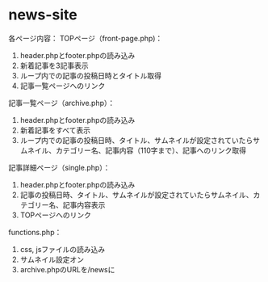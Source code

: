 # news-site
各ページ内容：
TOPページ（front-page.php)：
  1. header.phpとfooter.phpの読み込み
  2. 新着記事を3記事表示
  3. ループ内での記事の投稿日時とタイトル取得
  4. 記事一覧ページへのリンク

記事一覧ページ（archive.php）：
  1. header.phpとfooter.phpの読み込み
  2. 新着記事をすべて表示
  3. ループ内での記事の投稿日時、タイトル、サムネイルが設定されていたらサムネイル、カテゴリー名、記事内容（110字まで）、記事へのリンク取得

記事詳細ページ（single.php）：
  1. header.phpとfooter.phpの読み込み
  2. 記事の投稿日時、タイトル、サムネイルが設定されていたらサムネイル、カテゴリー名、記事内容表示
  3. TOPページへのリンク

functions.php：
  1. css, jsファイルの読み込み
  2. サムネイル設定オン
  3. archive.phpのURLを/newsに
